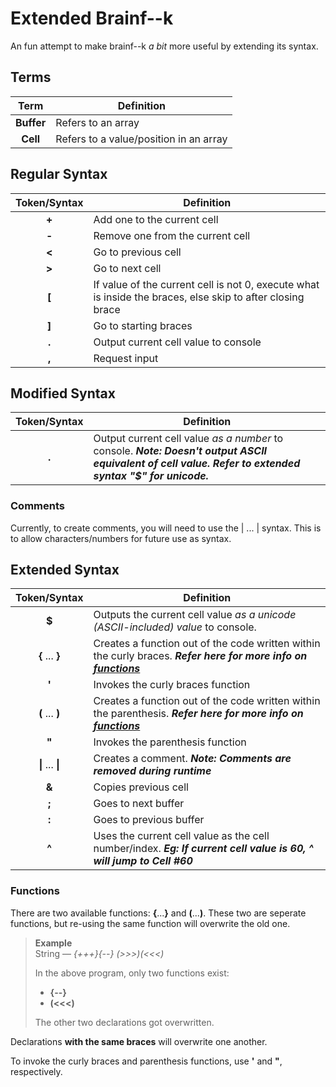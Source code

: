 # Extended Brainf--k
An fun attempt to make brainf--k _a bit_ more useful by extending its syntax.

## Terms
| Term       | Definition                       |
|:----------:|----------------------------------------|
| **Buffer** | Refers to an array                     |
| **Cell**   | Refers to a value/position in an array |

## Regular Syntax
| Token/Syntax | Definition                                                                                                 |
|:------------:|------------------------------------------------------------------------------------------------------------|
| **+**        | Add one to the current cell                                                                                |
| **-**        | Remove one from the current cell                                                                           |
| **<**        | Go to previous cell                                                                                        |
| **>**        | Go to next cell                                                                                            |
| **\[**       | If value of the current cell is not 0, execute what is inside the braces, else skip to after closing brace |
| **\]**       | Go to starting braces                                                                                      |
| **.**        | Output current cell value to console                                                                       |
| **,**        | Request input

## Modified Syntax
| Token/Syntax | Definition                                                                                                                                                |
|:------------:|-----------------------------------------------------------------------------------------------------------------------------------------------------------|
| **.**        | Output current cell value _as a number_ to console.  _**Note: Doesn't output ASCII equivalent of cell value. Refer to extended syntax "$" for unicode.**_ |

### Comments
Currently, to create comments, you will need to use the | ... | syntax. This is to allow characters/numbers for future use as syntax.

## Extended Syntax
| Token/Syntax      | Definition                                                                                                                     |
|:-----------------:|--------------------------------------------------------------------------------------------------------------------------------|
| **$**             | Outputs the current cell value _as a unicode (ASCII-included) value_ to console.                                               |
| **{** ... **}**   | Creates a function out of the code written within the curly braces. _**Refer here for more info on [functions](#functions)**_  |
| **\'**            | Invokes the curly braces function                                                                                              |
| **(** ... **)**   | Creates a function out of the code written within the parenthesis. _**Refer here for more info on [functions](#functions)**_   |
| **\"**            | Invokes the parenthesis function                                                                                               |
| **\|** ... **\|** | Creates a comment. _**Note: Comments are removed during runtime**_                                                             |
| **&**             | Copies previous cell                                                                                                           |
| **;**             | Goes to next buffer                                                                                                            |
| **:**             | Goes to previous buffer                                                                                                        |
| **^**             | Uses the current cell value as the cell number/index.  _**Eg: If current cell value is 60, ^ will jump to Cell #60**_          |

### Functions
There are two available functions: **{**...**}** and **(**...**)**.
These two are seperate functions, but re-using the same function will overwrite the old one.

> **Example**  
> String — _{+++}{--} (>>>)(<<<)_
>
> In the above program, only two functions exist:
> - **{--}**
> - **(<<<)**
> 
> The other two declarations got overwritten.

Declarations **with the same braces** will overwrite one another.

To invoke the curly braces and parenthesis functions, use **\'** and **\"**, respectively.
